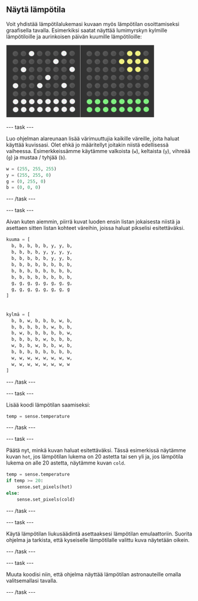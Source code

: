## Näytä lämpötila

Voit yhdistää lämpötilalukemasi kuvaan myös lämpötilan osoittamiseksi graafisella tavalla. Esimerkiksi saatat näyttää lumimyrskyn kylmille lämpötiloille ja aurinkoisen päivän kuumille lämpötiloille:

![Kuuma ja kylmä](images/hot-and-cold.png)

\--- task \---

Luo ohjelman alareunaan lisää värimuuttujia kaikille väreille, joita haluat käyttää kuvissasi. Olet ehkä jo määritellyt joitakin niistä edellisessä vaiheessa. Esimerkkeissämme käytämme valkoista (`w`), keltaista (`y`), vihreää (`g`) ja mustaa / tyhjää (`b`).

```python
w = (255, 255, 255)
y = (255, 255, 0)
g = (0, 255, 0)
b = (0, 0, 0)
```

\--- /task \---

\--- task \---

Aivan kuten aiemmin, piirrä kuvat luoden ensin listan jokaisesta niistä ja asettaen sitten listan kohteet väreihin, joissa haluat pikselisi esitettäväksi.

```python
kuuma = [
  b, b, b, b, b, y, y, b,
  b, b, b, b, y, y, y, y,
  b, b, b, b, b, y, y, b,
  b, b, b, b, b, b, b, b,
  b, b, b, b, b, b, b, b,
  b, b, b, b, b, b, b, b,
  g, g, g, g, g, g, g, g,
  g, g, g, g, g, g, g, g
]


kylmä = [
  b, b, w, b, b, b, w, b,
  b, b, b, b, b, w, b, b,
  b, w, b, b, b, b, b, w,
  b, b, b, b, w, b, b, b,
  w, b, b, w, b, b, w, b,
  b, b, b, b, b, b, b, b,
  w, w, w, w, w, w, w, w,
  w, w, w, w, w, w, w, w
]
```

\--- /task \---

\--- task \---

Lisää koodi lämpötilan saamiseksi:

```python
temp = sense.temperature
```

\--- /task \---

\--- task \---

Päätä nyt, minkä kuvan haluat esitettäväksi. Tässä esimerkissä näytämme kuvan `hot`, jos lämpötilan lukema on 20 astetta tai sen yli ja, jos lämpötila lukema on alle 20 astetta, näytämme kuvan `cold`.

```python
temp = sense.temperature
if temp >= 20:
    sense.set_pixels(hot)
else:
    sense.set_pixels(cold)
```

\--- /task \---

\--- task \---

Käytä lämpötilan liukusäädintä asettaaksesi lämpötilan emulaattoriin. Suorita ohjelma ja tarkista, että kyseiselle lämpötilalle valittu kuva näytetään oikein.

\--- /task \---

\--- task \---

Muuta koodisi niin, että ohjelma näyttää lämpötilan astronauteille omalla valitsemallasi tavalla.

\--- /task \---